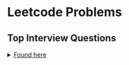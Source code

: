# Leetcode Problems
## Top Interview Questions
<details>
  <summary>
  <a href="https://leetcode.com/problemset/top-interview-questions/">Found here</a>
  </summary>
  <ol>
    <li><a href="https://leetcode.com/problems/two-sum/">Two Sum</a> (Naive: <code>twoSumNaive()</code>, Efficient: <code>twoSum()</code>)</li>
  </ol>
</details>
